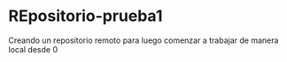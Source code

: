 # REpositorio-prueba1
Creando un repositorio remoto para luego comenzar a trabajar de manera local desde 0
